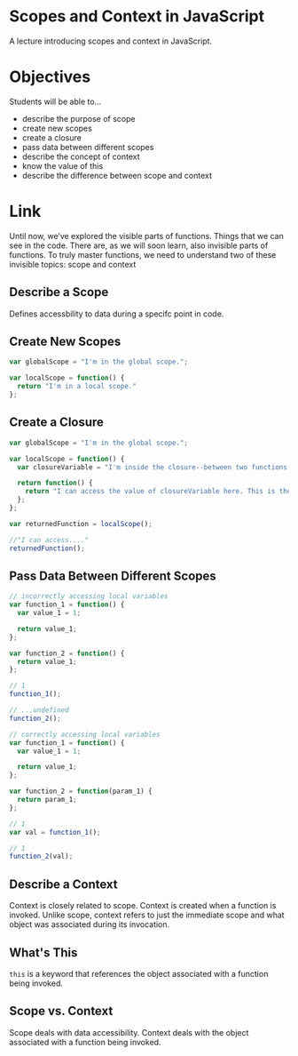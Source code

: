 # Scopes and Context in JavaScript
A lecture introducing scopes and context in JavaScript.

# Objectives
Students will be able to...

- describe the purpose of scope
- create new scopes
- create a closure
- pass data between different scopes
- describe the concept of context
- know the value of this 
- describe the difference between scope and context 

# Link
Until now, we’ve explored the visible parts of functions. Things that we can see in the code. There are, as we will soon learn, also invisible parts of functions. To truly master functions, we need to understand two of these invisible topics: scope and context


## Describe a Scope
Defines accessbility to data during a specifc point in code. 

## Create New Scopes 

```javascript
var globalScope = "I'm in the global scope.";

var localScope = function() {
  return "I'm in a local scope."	
};
```

## Create a Closure
```javascript
var globalScope = "I'm in the global scope.";

var localScope = function() {
  var closureVariable = "I'm inside the closure--between two functions."

  return function() {
    return "I can access the value of closureVariable here. This is the only place that closureVariable can be accessed.";
  };
};

var returnedFunction = localScope();

//"I can access...."
returnedFunction();
```

## Pass Data Between Different Scopes

```javascript
// incorrectly accessing local variables
var function_1 = function() {
  var value_1 = 1;

  return value_1; 
};

var function_2 = function() {
  return value_1;
};

// 1
function_1(); 

// ...undefined
function_2();
```

```javascript
// correctly accessing local variables
var function_1 = function() {
  var value_1 = 1;

  return value_1; 
};

var function_2 = function(param_1) {  
  return param_1;
};

// 1
var val = function_1(); 

// 1
function_2(val);
```

## Describe a Context
Context is closely related to scope. Context is created when a function is invoked. Unlike scope, context refers to just the immediate scope and what object was associated during its invocation. 

## What's This
<code>this</code> is a keyword that references the object associated with a function being invoked.  

## Scope vs. Context
Scope deals with data accessibility. Context deals with the object associated with a function being invoked.